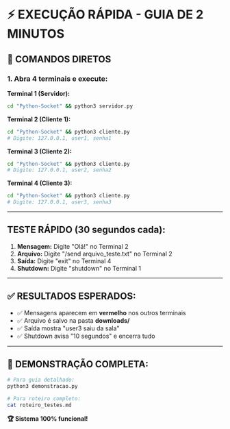 # ⚡ EXECUÇÃO RÁPIDA - GUIA DE 2 MINUTOS

## 🚀 COMANDOS DIRETOS

### 1. Abra 4 terminais e execute:

**Terminal 1 (Servidor):**

```bash
cd "Python-Socket" && python3 servidor.py
```

**Terminal 2 (Cliente 1):**

```bash
cd "Python-Socket" && python3 cliente.py
# Digite: 127.0.0.1, user1, senha1
```

**Terminal 3 (Cliente 2):**

```bash
cd "Python-Socket" && python3 cliente.py
# Digite: 127.0.0.1, user2, senha2
```

**Terminal 4 (Cliente 3):**

```bash
cd "Python-Socket" && python3 cliente.py
# Digite: 127.0.0.1, user3, senha3
```

---

## TESTE RÁPIDO (30 segundos cada):

1. **Mensagem:** Digite "Olá!" no Terminal 2
2. **Arquivo:** Digite "/send arquivo_teste.txt" no Terminal 2
3. **Saída:** Digite "exit" no Terminal 4
4. **Shutdown:** Digite "shutdown" no Terminal 1

---

## ✅ RESULTADOS ESPERADOS:

- ✅ Mensagens aparecem em **vermelho** nos outros terminais
- ✅ Arquivo é salvo na pasta **downloads/**
- ✅ Saída mostra "user3 saiu da sala"
- ✅ Shutdown avisa "10 segundos" e encerra tudo

---

## 🎯 DEMONSTRAÇÃO COMPLETA:

```bash
# Para guia detalhado:
python3 demonstracao.py

# Para roteiro completo:
cat roteiro_testes.md
```

**🏆 Sistema 100% funcional!**
